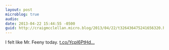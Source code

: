 ```yaml
---
layout: post
microblog: true
audio: 
date: 2013-04-22 15:44:55 -0500
guid: http://craigmcclellan.micro.blog/2013/04/22/t326436475241656320.html
---
```

I felt like Mr. Feeny today. [t.co/YcpI6PtHd...](http://t.co/YcpI6PtHdz)
